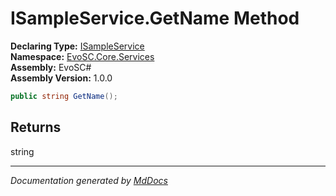 ﻿<!--  
  <auto-generated>   
    The contents of this file were generated by a tool.  
    Changes to this file may be list if the file is regenerated  
  </auto-generated>   
-->

# ISampleService.GetName Method

**Declaring Type:** [ISampleService](../index.md)  
**Namespace:** [EvoSC.Core.Services](../../index.md)  
**Assembly:** EvoSC\#  
**Assembly Version:** 1.0.0

```csharp
public string GetName();
```

## Returns

string

___

*Documentation generated by [MdDocs](https://github.com/ap0llo/mddocs)*
